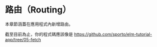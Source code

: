 # 路由（Routing）

本章節涵蓋在應用程式內新增路由。

截至目前為止，你的程式碼應該像是
<https://github.com/sporto/elm-tutorial-app/tree/05-fetch>
